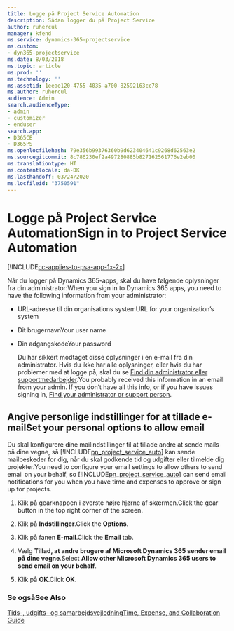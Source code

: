 ```yaml
---
title: Logge på Project Service Automation
description: Sådan logger du på Project Service
author: ruhercul
manager: kfend
ms.service: dynamics-365-projectservice
ms.custom:
- dyn365-projectservice
ms.date: 8/03/2018
ms.topic: article
ms.prod: ''
ms.technology: ''
ms.assetid: 1eeae120-4755-4035-a700-82592163cc78
ms.author: ruhercul
audience: Admin
search.audienceType:
- admin
- customizer
- enduser
search.app:
- D365CE
- D365PS
ms.openlocfilehash: 79e356b99376360b9d623404641c9268d62563e2
ms.sourcegitcommit: 8c786230ef2a497280885b827162561776e2eb00
ms.translationtype: HT
ms.contentlocale: da-DK
ms.lasthandoff: 03/24/2020
ms.locfileid: "3750591"
---
```

# <a name="sign-in-to-project-service-automation"></a><span data-ttu-id="fd5c5-103">Logge på Project Service Automation</span><span class="sxs-lookup"><span data-stu-id="fd5c5-103">Sign in to Project Service Automation</span></span>

[!INCLUDE[cc-applies-to-psa-app-1x-2x](../includes/cc-applies-to-psa-app-1x-2x.md)]

<span data-ttu-id="fd5c5-104">Når du logger på Dynamics 365-apps, skal du have følgende oplysninger fra din administrator:</span><span class="sxs-lookup"><span data-stu-id="fd5c5-104">When you sign in to Dynamics 365 apps, you need to have the following information from your administrator:</span></span>  
  
- <span data-ttu-id="fd5c5-105">URL-adresse til din organisations system</span><span class="sxs-lookup"><span data-stu-id="fd5c5-105">URL for your organization’s system</span></span>  
  
- <span data-ttu-id="fd5c5-106">Dit brugernavn</span><span class="sxs-lookup"><span data-stu-id="fd5c5-106">Your user name</span></span>  
  
- <span data-ttu-id="fd5c5-107">Din adgangskode</span><span class="sxs-lookup"><span data-stu-id="fd5c5-107">Your password</span></span>  
  
  <span data-ttu-id="fd5c5-108">Du har sikkert modtaget disse oplysninger i en e-mail fra din administrator. Hvis du ikke har alle oplysninger, eller hvis du har problemer med at logge på, skal du se [Find din administrator eller supportmedarbejder](../basics/find-administrator-support.md).</span><span class="sxs-lookup"><span data-stu-id="fd5c5-108">You probably received this information in an email from your admin. If you don’t have all this info, or if you have issues signing in, [Find your administrator or support person](../basics/find-administrator-support.md).</span></span>  
  
## <a name="set-your-personal-options-to-allow-email"></a><span data-ttu-id="fd5c5-109">Angive personlige indstillinger for at tillade e-mail</span><span class="sxs-lookup"><span data-stu-id="fd5c5-109">Set your personal options to allow email</span></span>  
 <span data-ttu-id="fd5c5-110">Du skal konfigurere dine mailindstillinger til at tillade andre at sende mails på dine vegne, så [!INCLUDE[pn_project_service_auto](../includes/pn-project-service-auto.md)] kan sende mailbeskeder for dig, når du skal godkende tid og udgifter eller tilmelde dig projekter.</span><span class="sxs-lookup"><span data-stu-id="fd5c5-110">You need to configure your email settings to allow others to send email on your behalf, so [!INCLUDE[pn_project_service_auto](../includes/pn-project-service-auto.md)] can send email notifications for you when you have time and expenses to approve or sign up for projects.</span></span>  
  
1.  <span data-ttu-id="fd5c5-111">Klik på gearknappen i øverste højre hjørne af skærmen.</span><span class="sxs-lookup"><span data-stu-id="fd5c5-111">Click the gear button in the top right corner of the screen.</span></span>  
  
2.  <span data-ttu-id="fd5c5-112">Klik på **Indstillinger**.</span><span class="sxs-lookup"><span data-stu-id="fd5c5-112">Click the **Options**.</span></span>  
  
3.  <span data-ttu-id="fd5c5-113">Klik på fanen **E-mail**.</span><span class="sxs-lookup"><span data-stu-id="fd5c5-113">Click the **Email** tab.</span></span>  
  
4.  <span data-ttu-id="fd5c5-114">Vælg **Tillad, at andre brugere af Microsoft Dynamics 365 sender email på dine vegne**.</span><span class="sxs-lookup"><span data-stu-id="fd5c5-114">Select **Allow other Microsoft Dynamics 365 users to send email on your behalf**.</span></span>  
  
5.  <span data-ttu-id="fd5c5-115">Klik på **OK**.</span><span class="sxs-lookup"><span data-stu-id="fd5c5-115">Click **OK**.</span></span>  
  
### <a name="see-also"></a><span data-ttu-id="fd5c5-116">Se også</span><span class="sxs-lookup"><span data-stu-id="fd5c5-116">See Also</span></span>  
 [<span data-ttu-id="fd5c5-117">Tids-, udgifts- og samarbejdsvejledning</span><span class="sxs-lookup"><span data-stu-id="fd5c5-117">Time, Expense, and Collaboration Guide</span></span>](../project-service/time-expense-collaboration-guide.md)
